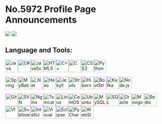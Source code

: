 # No.5972 Profile Page Announcements
![](https://github-readme-stats.vercel.app/api?username=No5972&show_icons=true&text_color=718096&bg_color=ffffff)
![](https://github-readme-stats.vercel.app/api/top-langs/?username=No5972&layout=compact&hide=HTML,css)

<!--
## Social Medias:
[<img align="center" src="https://cdn.jsdelivr.net/npm/simple-icons@3.0.1/icons/github.svg" height="40" width="40" />](https://github.com/No5972) [<img align="center" src="https://cdn.jsdelivr.net/npm/simple-icons@3.0.1/icons/stackoverflow.svg" height="40" width="40" />](https://stackoverflow.com/users/14547429/no-5972)

-->

## Language and Tools: 
<img align="center" src="https://devicon.dev/devicon.git/icons/java/java-original-wordmark.svg" height="40" width="40" title="Java" /><img align="center" src="https://devicon.dev/devicon.git/icons/csharp/csharp-original.svg" height="40" width="40" title="C#" /><img align="center" src="https://devicon.dev/devicon.git/icons/javascript/javascript-original.svg" height="40" width="40" title="JavaScript" /><img align="center" src="https://devicon.dev/devicon.git/icons/html5/html5-original.svg" height="40" width="40" title="HTML5" /><img align="center" src="https://devicon.dev/devicon.git/icons/cplusplus/cplusplus-original.svg" height="40" width="40" title="C++" /><img align="center" src="https://devicon.dev/devicon.git/icons/c/c-original.svg" height="40" width="40" title="C" /><img align="center" src="https://devicon.dev/devicon.git/icons/css3/css3-original.svg" height="40" width="40" title="CSS3" /><img align="center" src="https://devicon.dev/devicon.git/icons/python/python-original.svg" height="40" width="40" title="Python" />

<img align="center" src="https://www.vectorlogo.zone/logos/springio/springio-icon.svg" height="40" width="40" title="SpringMVC, SpringBoot" /><img align="center" src="https://raw.githubusercontent.com/mybatis/logo/978369e60c3e4f2e4319d57388beb71e7d0955e0/logo-bird-ninja.svg" height="40" width="40" title="MyBatis" /><img align="center" src="https://www.vectorlogo.zone/logos/dotnet/dotnet-icon.svg" height="40" width="40" title=".Net" /><img align="center" src="https://www.vectorlogo.zone/logos/hexoio/hexoio-icon.svg" height="40" width="40" title="Hexo" /><img align="center" src="https://www.vectorlogo.zone/logos/jekyllrb/jekyllrb-icon.svg" title="Jekyll" height="40" width="40" /><img align="center" src="https://www.vectorlogo.zone/logos/apache_struts/apache_struts-icon.svg" height="40" width="40" title="Struts" /><img align="center" src="https://www.vectorlogo.zone/logos/hibernate/hibernate-icon.svg" height="40" width="40" title="Hibernate" /><img align="center" src="https://www.vectorlogo.zone/logos/getbootstrap/getbootstrap-icon.svg" height="40" width="40" title="BootStrap" /><img align="center" src="https://www.vectorlogo.zone/logos/apache_kafka/apache_kafka-icon.svg" height="40" width="40" title="Kafka" /><img align="center" src="https://devicon.dev/devicon.git/icons/nodejs/nodejs-original.svg" height="40" width="40" title="Node.js" />

<img align="center" src="https://www.vectorlogo.zone/logos/git-scm/git-scm-icon.svg" height="40" width="40" title="Git" /><img align="center" src="https://www.vectorlogo.zone/logos/apache_subversion/apache_subversion-icon.svg" height="40" width="40" title="SVN" /><img align="center" src="https://devicon.dev/devicon.git/icons/nginx/nginx-original.svg" height="40" width="40" title="Nginx" /><img align="center" src="https://devicon.dev/devicon.git/icons/tomcat/tomcat-original.svg" height="40" width="40" title="Tomcat" /><img align="center" src="https://www.vectorlogo.zone/logos/linux/linux-icon.svg" height="40" width="40" title="Linux" /><img align="center" src="https://www.vectorlogo.zone/logos/centos/centos-icon.svg" height="40" width="40" title="CentOS" /><img align="center" src="https://www.vectorlogo.zone/logos/ubuntu/ubuntu-icon.svg" height="40" width="40" title="Ubuntu" /><img align="center" src="https://devicon.dev/devicon.git/icons/mysql/mysql-original.svg" height="40" width="40" title="MySQL" /><img align="center" src="https://cdn.jsdelivr.net/npm/simple-icons@3.0.1/icons/microsoftsqlserver.svg" height="40" width="40" title="SQL Server" /><img align="center" src="https://devicon.dev/devicon.git/icons/oracle/oracle-original.svg" height="40" width="40" title="Oracle Database" /><img align="center" src="https://devicon.dev/devicon.git/icons/mongodb/mongodb-original.svg" height="40" width="40" title="MongoDB" /><img align="center" src="https://devicon.dev/devicon.git/icons/redis/redis-original.svg" height="40" width="40" title="Redis" /><img align="center" src="https://devicon.dev/devicon.git/icons/vim/vim-original.svg" height="40" width="40" title="VI" /><img align="center" src="https://cdn.jsdelivr.net/npm/simple-icons@3.0.1/icons/sublimetext.svg" height="40" width="40" title="Sublime Text" /><img align="center" src="https://devicon.dev/devicon.git/icons/intellij/intellij-original.svg" height="40" width="40" title="IntelliJ IDEA" /><img align="center" src="https://devicon.dev/devicon.git/icons/visualstudio/visualstudio-plain.svg" height="40" width="40" title="Visual Studio" /><img align="center" src="https://cdn.jsdelivr.net/npm/simple-icons@3.0.1/icons/eclipseide.svg" height="40" width="40" title="Eclipse" /><img align="center" src="https://devicon.dev/devicon.git/icons/pycharm/pycharm-original.svg" height="40" width="40" title="PyCharm" /><img align="center" src="https://devicon.dev/devicon.git/icons/webstorm/webstorm-original.svg" height="40" width="40" title="WebStorm" />
